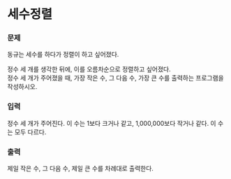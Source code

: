 <h1>세수정렬</h1>

<h3>문제</h3>
동규는 세수를 하다가 정렬이 하고 싶어졌다.

정수 세 개를 생각한 뒤에, 이를 오름차순으로 정렬하고 싶어졌다.<br>
정수 세 개가 주어졌을 때, 가장 작은 수, 그 다음 수, 가장 큰 수를 출력하는 프로그램을 작성하시오.

<h3>입력</h3>
정수 세 개가 주어진다. 이 수는 1보다 크거나 같고, 1,000,000보다 작거나 같다. 이 수는 모두 다르다.

<h3>출력</h3>
제일 작은 수, 그 다음 수, 제일 큰 수를 차례대로 출력한다.
